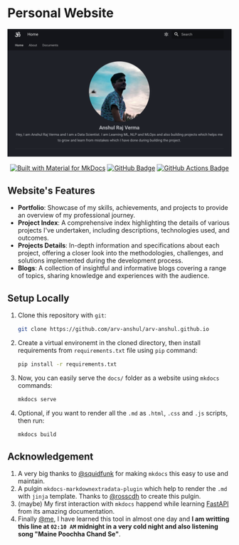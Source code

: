 # Personal Website

<p align="center">
    <img src="data/assets/home.png" alt="arv-anshul"/>
</p>

<p align="center">
    <a href="https://squidfunk.github.io/mkdocs-material/"><img src="https://img.shields.io/badge/Material_for_MkDocs-526CFE?style=for-the-badge&amp;logo=MaterialForMkDocs&amp;logoColor=white" alt="Built with Material for MkDocs"></a>
    <a href="https://arv-anshul.github.io"><img src="https://img.shields.io/badge/GitHub%20Pages-222?logo=github&logoColor=fff&style=for-the-badge" alt="GitHub Badge"></a>
    <a href="https://github.com/arv-anshul/arv-anshul.github.io/actions"><img src="https://img.shields.io/badge/GitHub%20Actions-2088FF?logo=githubactions&logoColor=fff&style=for-the-badge" alt="GitHub Actions Badge"></a>
</p>

## Website's Features

- **Portfolio**: Showcase of my skills, achievements, and projects to provide an overview of my professional journey.
- **Project Index**: A comprehensive index highlighting the details of various projects I've undertaken, including descriptions, technologies used, and outcomes.
- **Projects Details**: In-depth information and specifications about each project, offering a closer look into the methodologies, challenges, and solutions implemented during the development process.
- **Blogs**: A collection of insightful and informative blogs covering a range of topics, sharing knowledge and experiences with the audience.

## Setup Locally

1. Clone this repository with `git`:

    ```bash
    git clone https://github.com/arv-anshul/arv-anshul.github.io
    ```

2. Create a virtual environemt in the cloned directory, then install requirements from `requirements.txt` file using `pip` command:

   ```bash
   pip install -r requirements.txt
   ```

3. Now, you can easily serve the `docs/` folder as a website using `mkdocs` commands:

    ```bash
    mkdocs serve
    ```

4. Optional, if you want to render all the `.md` as `.html`, `.css` and `.js` scripts, then run:

    ```bash
    mkdocs build
    ```

## Acknowledgement

1. A very big thanks to [@squidfunk](https://github.com/squidfunk/mkdocs-material) for making `mkdocs` this easy to use and maintain.
2. A pulgin `mkdocs-markdownextradata-plugin` which help to render the `.md` with `jinja` template. Thanks to [@rosscdh](https://github.com/rosscdh/mkdocs-markdownextradata-plugin/) to create this pulgin.
3. (maybe) My first interaction with `mkdocs` happend while learning [FastAPI](https://fastapi.tiangolo.com/) from its amazing documentation.
4. Finally [@me](https://github.com/arv-anshul), I have learned this tool in almost one day and **I am writting this line at `02:10 AM` midnight in a very cold night and also listening song "Maine Poochha Chand Se"**.
